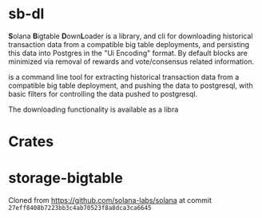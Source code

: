 # sb-dl

**S**olana **B**igtable **D**own**L**oader is a library, and cli for downloading historical transaction data from a compatible big table deployments, and persisting this data into Postgres in the "Ui Encoding" format. By default blocks are minimized via removal of rewards and vote/consensus related information.

is a command line tool for extracting historical transaction data from a compatible big table deployment, and pushing the data to postgresql, with basic filters for controlling the data pushed to postgresql.

The downloading functionality is available as a libra


# Crates


# storage-bigtable

Cloned from https://github.com/solana-labs/solana at commit `27eff8408b7223bb3c4ab70523f8a8dca3ca6645`